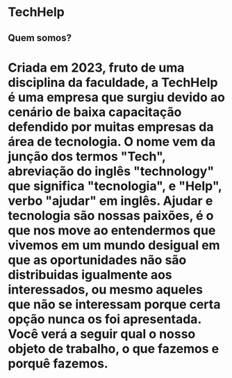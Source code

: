 
# TechHelp
## Quem somos? 
Criada em 2023, fruto de uma disciplina da faculdade, a TechHelp é uma empresa que surgiu devido ao cenário de baixa capacitação defendido por muitas empresas da área de tecnologia. O nome vem da junção dos termos "Tech", abreviação do inglês "technology" que significa "tecnologia", e "Help", verbo "ajudar" em inglês. Ajudar e tecnologia são nossas paixões, é o que nos move ao entendermos que vivemos em um mundo desigual em que as oportunidades não são distribuidas igualmente aos interessados, ou mesmo aqueles que não se interessam porque certa opção nunca os foi apresentada. Você verá a seguir qual o nosso objeto de trabalho, o que fazemos e porquê fazemos. 
=======

